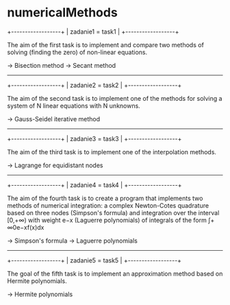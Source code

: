 # numericalMethods

+------------------+
| zadanie1 = task1 |
+------------------+

The aim of the first task is to implement and compare two methods of solving (finding the zero) of non-linear equations.

-> Bisection method
-> Secant method

-----------------------------------------------------------
 
+------------------+
| zadanie2 = task2 |
+------------------+

The aim of the second task is to implement one of the methods for solving a system of N linear equations with N unknowns.

-> Gauss-Seidel iterative method

-----------------------------------------------------------
 
+------------------+
| zadanie3 = task3 |
+------------------+

The aim of the third task is to implement one of the interpolation methods.

-> Lagrange for equidistant nodes

-----------------------------------------------------------
 
+------------------+
| zadanie4 = task4 |
+------------------+

The aim of the fourth task is to create a program that implements two methods of numerical integration: a complex Newton-Cotes quadrature based on three nodes 
(Simpson's formula) and integration over the interval [0,+∞) with weight e−x (Laguerre polynomials) of integrals of the form ∫+ ∞0e−xf(x)dx

-> Simpson's formula
-> Laguerre polynomials

-----------------------------------------------------------
 
+------------------+
| zadanie5 = task5 |
+------------------+

The goal of the fifth task is to implement an approximation method based on Hermite polynomials.

-> Hermite polynomials

